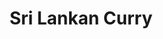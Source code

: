 ---
title: Sri Lankan Curry
metadata:
  course: Main
  servings: '4'
  title: Sri Lankan Curry
  source: https://www.yellowkitebooks.co.uk/yellow-kite-books-posts/yellow-kite-books-healthy-eating/2018/9/05/deliciously-ellas-sri-lankan-curry-recipe/
ingredients:
- name: coconut milk
  amount: 400 g
- name: ground cinnamon
  amount: 0.5 tsp
- name: garlic
  amount: 3 cloves
- name: red onion
  amount: 1 large
- name: coconut oil
  amount: 3 tbsp
- name: cumin seeds
  amount: 1 tsp
- name: lime
  amount: '0.5'
- name: baby spinach
  amount: 100 g
- name: tumeric
  amount: 0.5 tsp
- name: sweet potato
  amount: '2'
- name: curry powder
  amount: 1 tsp
- name: chilli
  amount: 1 small
- name: red peppers
  amount: '2'
- name: chilli powder
  amount: 0.5 tsp
cookware:
- name: mixing bowl
- name: baking tray
- name: frying pan
steps:
- description: Preheat the oven to 200C.
- description: Dice the sweet potato into bite-sized chunks and put into a mixing
    bowl with two tablespoons of melted coconut oil, tumeric, chilli powder, ground
    cinnamon and curry powder until it's evenly coated.
- description: Place the sweet potato on a baking tray and cook for 30 minutes.
- description: While you wait, remove the seeds and slice the red peppers. Add them
    to the baking tray for the last 10 minutes of cooking time for the sweet potatoes.
- description: As the sweet potato and red peppers are cooking, slice the red onion,
    garlic and chilli.
- description: Then add a tablespoon of coconut oil to a frying pan on medium heat,
    and the cumin seeds for 30 seconds.
- description: Now add the red onion, garlic and chilli to the pan and cook for 5
    minutes before adding the coconut milk and cooking for a further 15 minutes.
- description: Now stir in the cooked sweet potato and red peppers, and cook for a
    further 5 minutes continuing to stir.
- description: Add the juice of lime and then stir in the baby spinach until it wilts.
- description: Stir through and serve with rice.

---